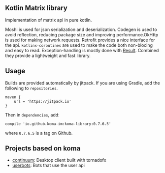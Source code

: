 ## Kotlin Matrix library

Implementation of matrix api in pure kotlin.

Moshi is used for json serialization and deserialization.
Codegen is used to avoid reflection, reducing package size
and improving performance.OkHttp is used for making
network requests. Retrofit provides a nice interface for
the api. `kotlinx-coroutines` are used to make the code
both non-blocing and easy to read. Exception-handling is
mostly done with
[Result](https://github.com/kittinunf/Result).
Combined they provide a lightweight and fast library.

## Usage

Builds are provided automatically by jitpack. If you are
using Gradle, add the following to `repositories`.

    maven {
        url = 'https://jitpack.io'
    }

Then in `dependencies`, add:

    compile 'io.github.koma-im:koma-library:0.7.6.5'

where `0.7.6.5` is a tag on Github.

## Projects based on koma

- [continuum](https://github.com/koma-im/continuum-desktop): Desktop
  client built with tornadofx
- [userbots](https://github.com/koma-im/kotlin-matrix-userbots): Bots
  that use the user api
